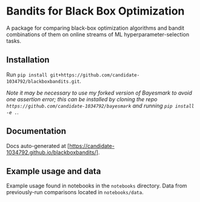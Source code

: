# Bandits for Black Box Optimization

A package for comparing black-box optimization algorithms and bandit combinations of them on online streams of ML hyperparameter-selection tasks.

## Installation

Run `pip install git+https://github.com/candidate-1034792/blackboxbandits.git`.

_Note it may be necessary to use my forked version of Bayesmark to avoid one assertion error; this can be installed by cloning the repo `https://github.com/candidate-1034792/bayesmark` and running `pip install -e .`._

## Documentation

Docs auto-generated at [https://candidate-1034792.github.io/blackboxbandits/].

## Example usage and data

Example usage found in notebooks in the `notebooks` directory. Data from previously-run comparisons located in `notebooks/data`.
